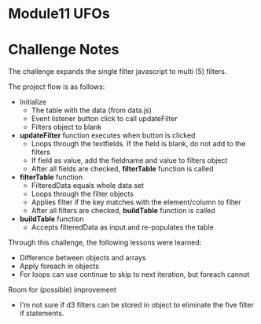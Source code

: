 # Module11 UFOs

# Challenge Notes
The challenge expands the single filter javascript to multi (5) filters. 

The project flow is as follows:
- Initialize
  - The table with the data (from data.js)
  - Event listener button click to call updateFilter
  - Filters object to blank
- **updateFilter** function executes when button is clicked
  - Loops through the textfields. If the field is blank, do not add to the filters
  - If field as value, add the fieldname and value to filters object
  - After all fields are checked, **filterTable** function is called
- **filterTable** function
  - FilteredData equals whole data set
  - Loops through the filter objects
  - Applies filter if the key matches with the element/column to filter
  - After all filters are checked, **buildTable** function is called
- **buildTable** function
  - Accepts filteredData as input and re-populates the table

Through this challenge, the following lessons were learned:
- Difference between objects and arrays
- Apply foreach in objects
- For loops can use continue to skip to next iteration, but foreach cannot

Room for (possible) improvement
- I'm not sure if d3 filters can be stored in object to eliminate the five filter if statements.
